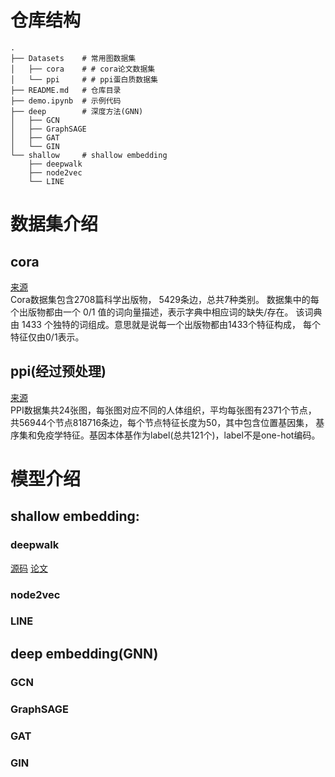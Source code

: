 # 仓库结构
``` shell
.  
├── Datasets    # 常用图数据集
│   ├── cora    # # cora论文数据集
│   └── ppi     # # ppi蛋白质数据集
├── README.md   # 仓库目录
├── demo.ipynb  # 示例代码
├── deep        # 深度方法(GNN)
│   ├── GCN
│   ├── GraphSAGE
│   ├── GAT
│   └── GIN
└── shallow     # shallow embedding
    ├── deepwalk
    ├── node2vec
    └── LINE
```

# 数据集介绍

## cora
[来源](https://linqs.org/datasets/#cora)  
Cora数据集包含2708篇科学出版物， 5429条边，总共7种类别。
数据集中的每个出版物都由一个 0/1 值的词向量描述，表示字典中相应词的缺失/存在。
该词典由 1433 个独特的词组成。意思就是说每一个出版物都由1433个特征构成，
每个特征仅由0/1表示。

## ppi(经过预处理)
[来源](http://snap.stanford.edu/graphsage/ppi.zip)  
PPI数据集共24张图，每张图对应不同的人体组织，平均每张图有2371个节点，
共56944个节点818716条边，每个节点特征长度为50，其中包含位置基因集，
基序集和免疫学特征。基因本体基作为label(总共121个)，label不是one-hot编码。

# 模型介绍

## shallow embedding:

### deepwalk
[源码](shallow/deepwalk.py) [论文](http://doi.acm.org/10.1145/2623330.2623732)  



### node2vec


### LINE



## deep embedding(GNN)

### GCN


### GraphSAGE


### GAT


### GIN
